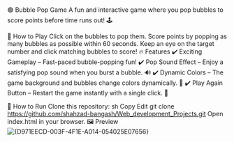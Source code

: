🟢 Bubble Pop Game
A fun and interactive game where you pop bubbles to score points before time runs out! 🕹️

🎯 How to Play
Click on the bubbles to pop them.
Score points by popping as many bubbles as possible within 60 seconds.
Keep an eye on the target number and click matching bubbles to score!
🔥 Features
✔️ Exciting Gameplay – Fast-paced bubble-popping fun!
✔️ Pop Sound Effect – Enjoy a satisfying pop sound when you burst a bubble. 🔊
✔️ Dynamic Colors – The game background and bubbles change colors dynamically. 🎨
✔️ Play Again Button – Restart the game instantly with a single click. 🔄

🚀 How to Run
Clone this repository:
sh
Copy
Edit
git clone https://github.com/shahzad-bangash/Web_development_Projects.git
Open index.html in your browser.
🖼️ Preview
![{D971EECD-003F-4F1E-A014-054025E07656}](https://github.com/user-attachments/assets/495e31c0-ada6-434b-b75d-2f4e70cf55b4)
